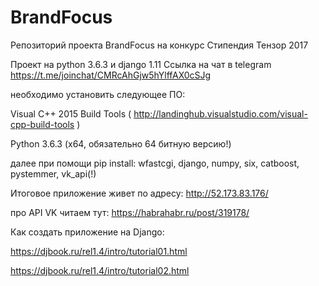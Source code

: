 # BrandFocus
Репозиторий проекта BrandFocus на конкурс Стипендия Тензор 2017

Проект на python 3.6.3 и django 1.11
Ссылка на чат в telegram https://t.me/joinchat/CMRcAhGjw5hYlffAX0cSJg 

необходимо установить следующее ПО:

Visual C++ 2015 Build Tools  ( http://landinghub.visualstudio.com/visual-cpp-build-tools )

Python 3.6.3 (x64, обязательно 64 битную версию!)

далее при помощи pip install:
wfastcgi,
django,
numpy, 
six,
catboost,
pystemmer,
vk_api(!)

Итоговое приложение живет по адресу:
http://52.173.83.176/

про API VK читаем тут:
https://habrahabr.ru/post/319178/ 

Как создать приложение на Django:

https://djbook.ru/rel1.4/intro/tutorial01.html

https://djbook.ru/rel1.4/intro/tutorial02.html
